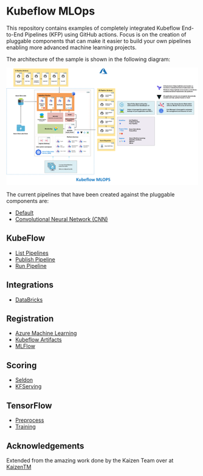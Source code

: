 # Kubeflow MLOps

This repository contains examples of completely integrated Kubeflow End-to-End Pipelines (KFP) using GitHub actions. Focus is on the creation of pluggable components that can make it easier to build your own pipelines enabling more advanced machine learning projects.

The architecture of the sample is shown in the following diagram:

![Kubeflow MLOps Architecture Diagram](./docs/diagrams/kubeflow-mlops.png)

The current pipelines that have been created against the pluggable components are:

* [Default](pipeline/train/default.py)
* [Convolutional Neural Network (CNN)](pipeline/train/cnn.py)

## KubeFlow

* [List Pipelines](pipeline/list.py)
* [Publish Pipeline](pipeline/publish.py)
* [Run Pipeline](pipeline/run.py)

## Integrations

* [DataBricks](containers/databricks)

## Registration

* [Azure Machine Learning](containers/register-aml)
* [Kubeflow Artifacts](containers/register-kubeflow-artifacts)
* [MLFlow](containers/register-mlflow)

## Scoring

* [Seldon](containers/seldon-score)
* [KFServing](containers/kfservin-score)

## TensorFlow

* [Preprocess](containers/tensorflow-preprocess)
* [Training](containers/tensorflow-training)

## Acknowledgements

Extended from the amazing work done by the Kaizen Team over at [KaizenTM](https://github.com/kaizentm/kubemlops)
